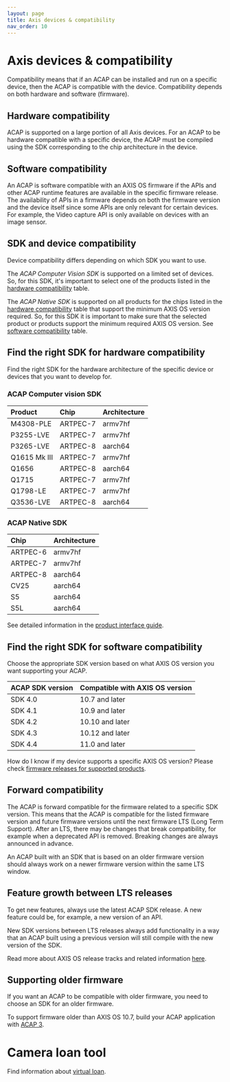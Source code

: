 ```yaml
---
layout: page
title: Axis devices & compatibility
nav_order: 10
---
```


# Axis devices & compatibility

Compatibility means that if an ACAP can be installed and run on a specific
device, then the ACAP is compatible with the device. Compatibility depends on
both hardware and software (firmware).

## Hardware compatibility

ACAP is supported on a large portion of all Axis devices. For an ACAP to be
hardware compatible with a specific device, the ACAP must be compiled using the
SDK corresponding to the chip architecture in the device.

## Software compatibility

An ACAP is software compatible with an AXIS OS firmware if the APIs and other
ACAP runtime features are available in the specific firmware release. The availability of
APIs in a firmware depends on both the firmware version and the
device itself since some APIs are only relevant for certain devices. For
example, the Video capture API is only available on devices with an image
sensor.

## SDK and device compatibility

Device compatibility differs depending on which SDK you want to use.

The *ACAP Computer Vision SDK* is supported on a limited set of devices.
So, for this SDK, it's important to select one of the products listed
in the [hardware compatibility](#acap-computer-vision-sdk) table.

The *ACAP Native SDK* is supported on all products for the chips listed in the
[hardware compatibility](#acap-native-sdk) table that support the minimum AXIS
OS version required. So, for this SDK it is important to make sure that
the selected product or products support the minimum required AXIS OS version.
See [software compatibility](#find-the-right-sdk-for-software-compatibility)
table.

## Find the right SDK for hardware compatibility

Find the right SDK for the hardware architecture of the specific device or
devices that you want to develop for.

### ACAP Computer vision SDK

Product      | Chip     | Architecture
:----------- | :------- | :-----------
M4308-PLE    | ARTPEC-7 | armv7hf
P3255-LVE    | ARTPEC-7 | armv7hf
P3265-LVE    | ARTPEC-8 | aarch64
Q1615 Mk III | ARTPEC-7 | armv7hf
Q1656        | ARTPEC-8 | aarch64
Q1715        | ARTPEC-7 | armv7hf
Q1798-LE     | ARTPEC-7 | armv7hf
Q3536-LVE    | ARTPEC-8 | aarch64

### ACAP Native SDK

Chip     | Architecture
:------- | :-----------
ARTPEC-6 | armv7hf
ARTPEC-7 | armv7hf
ARTPEC-8 | aarch64
CV25     | aarch64
S5       | aarch64
S5L      | aarch64

See detailed information in the [product interface
guide](https://www.axis.com/developer-community/product-interface-guide).

## Find the right SDK for software compatibility

Choose the appropriate SDK version based on what AXIS OS version you want
supporting your ACAP.

ACAP SDK version | Compatible with AXIS OS version
:--------------- | :----------
SDK 4.0          | 10.7 and later
SDK 4.1          | 10.9 and later
SDK 4.2          | 10.10 and later
SDK 4.3          | 10.12 and later
SDK 4.4          | 11.0 and later

How do I know if my device supports a specific AXIS OS version? Please check
[firmware releases for supported
products](https://www.axis.com/support/firmware).

## Forward compatibility

The ACAP is forward compatible for the firmware related to a specific SDK
version. This means that the ACAP is compatible for the listed firmware version
and future firmware versions until the next firmware LTS (Long Term Support).
After an LTS, there may be changes that break compatibility, for
example when a deprecated API is removed. Breaking changes are always announced
in advance.

An ACAP built with an SDK that is based on an older firmware version should
always work on a newer firmware version within the same LTS window.

## Feature growth between LTS releases

To get new features, always use the latest ACAP SDK release. A new feature
could be, for example, a new version of an API.

New SDK versions between LTS releases always add functionality in a way that an
ACAP built using a previous version will still compile with the new version
of the SDK.

Read more about AXIS OS release tracks and related information
[here](https://www.axis.com/products/online-manual/00000).

## Supporting older firmware

If you want an ACAP to be compatible with older firmware, you need to choose an
SDK for an older firmware.

To support firmware older than AXIS OS 10.7, build your ACAP application with
[ACAP 3](https://help.axis.com/acap-3-developer-guide).

# Camera loan tool

Find information about [virtual
loan](https://www.axis.com/developer-community/axis-virtual-loan-tool).
